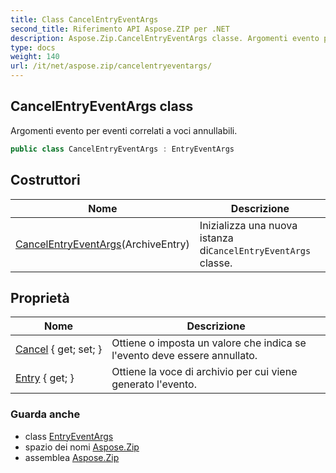 ```yaml
---
title: Class CancelEntryEventArgs
second_title: Riferimento API Aspose.ZIP per .NET
description: Aspose.Zip.CancelEntryEventArgs classe. Argomenti evento per eventi correlati a voci annullabili.
type: docs
weight: 140
url: /it/net/aspose.zip/cancelentryeventargs/
---
```

## CancelEntryEventArgs class

Argomenti evento per eventi correlati a voci annullabili.

```csharp
public class CancelEntryEventArgs : EntryEventArgs
```

## Costruttori

| Nome | Descrizione |
| --- | --- |
| [CancelEntryEventArgs](cancelentryeventargs/)(ArchiveEntry) | Inizializza una nuova istanza di`CancelEntryEventArgs` classe. |

## Proprietà

| Nome | Descrizione |
| --- | --- |
| [Cancel](../../aspose.zip/cancelentryeventargs/cancel/) { get; set; } | Ottiene o imposta un valore che indica se l'evento deve essere annullato. |
| [Entry](../../aspose.zip/entryeventargs/entry/) { get; } | Ottiene la voce di archivio per cui viene generato l'evento. |

### Guarda anche

* class [EntryEventArgs](../entryeventargs/)
* spazio dei nomi [Aspose.Zip](../../aspose.zip/)
* assemblea [Aspose.Zip](../../)


